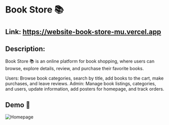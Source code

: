 # Book Store 📚
## Link: https://website-book-store-mu.vercel.app
## Description: 
Book Store 📚 is an online platform for book shopping, where users can browse, explore details, review, and purchase their favorite books.

Users: Browse book categories, search by title, add books to the cart, make purchases, and leave reviews.
Admin: Manage book listings, categories, and users, update information, add posters for homepage, and track orders.

## Demo 📸
![Homepage]([https://your-image-link.com/homepage.png](https://res.cloudinary.com/dykyxn2rc/image/upload/v1740732000/Something/bookstore_homepage.png))

